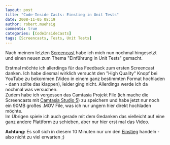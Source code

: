 ```yaml
---
layout: post
title: "Code-Inside Casts: Einstieg in Unit Tests"
date: 2008-11-05 08:19
author: robert.muehsig
comments: true
categories: [CodeInsideCasts]
tags: [Screencasts, Tests, Unit Tests]
---
```

<p>Nach meinem letzten <a href="http://code-inside.de/blog/2008/10/17/code-inside-casts-jetzt-auch-noch-videos/" target="_blank">Screencast</a> habe ich mich nun nochmal hingesetzt und einen neuen zum Thema "Einführung in Unit Tests" gemacht.</p> <p>Erstmal möchte ich allerdings für das Feedback zum ersten Screencast danken. Ich habe diesmal wirklich versucht den "High Quality" Knopf bei YouTube zu bekommen (Video in einem ganz bestimmten Format hochladen - dann sollte das klappen), leider ging nicht. Allerdings werde ich da nochmal was versuchen.<br>Zudem habe ich vergessen das Camtasia Projekt File (ich mache die Screencasts mit <a href="http://www.techsmith.de/camtasia.asp" target="_blank">Camtasia Studio 5</a>) zu speichern und habe jetzt nur noch ein 90MB großes .MOV File, was ich nur ungern hier direkt hochladen möchte.<br>Im Übrigen spiele ich auch gerade mit dem Gedanken das vielleicht auf eine ganz andere Plattform zu schieben, aber nur hier erst mal das Video.</p> <p><strong>Achtung:</strong> Es soll sich in diesem 10 Minuten nur um den <a href="http://code-inside.de/blog/2008/05/22/howto-einfache-tests-unittests-oder-keine-angst-vor-unittests/" target="_blank">Einstieg</a> handeln - also nicht zu viel erwarten ;)</p> <div class="wlWriterSmartContent" id="scid:5737277B-5D6D-4f48-ABFC-DD9C333F4C5D:c790bc06-8df6-4ec3-9629-e8155fd2afdc" style="padding-right: 0px; display: inline; padding-left: 0px; padding-bottom: 0px; margin: 0px; padding-top: 0px"><div id="39472a23-f24e-4346-81ab-aec34cce2998" style="margin: 0px; padding: 0px; display: inline;"><div><a href="http://youtube.com/watch?v=tjAv1-Qb4rY" target="_new"><img src="{{BASE_PATH}}/assets/wp-images/video3de20f7abe50.jpg" galleryimg="no" onload="var downlevelDiv = document.getElementById('39472a23-f24e-4346-81ab-aec34cce2998'); downlevelDiv.innerHTML = &quot;&lt;div&gt;&lt;object width=\&quot;425\&quot; height=\&quot;355\&quot;&gt;&lt;param name=\&quot;movie\&quot; value=\&quot;http://www.youtube.com/v/tjAv1-Qb4rY\&quot;&gt;&lt;\/param&gt;&lt;param name=\&quot;wmode\&quot; value=\&quot;transparent\&quot;&gt;&lt;\/param&gt;&lt;embed src=\&quot;http://www.youtube.com/v/tjAv1-Qb4rY\&quot; type=\&quot;application/x-shockwave-flash\&quot; wmode=\&quot;transparent\&quot; width=\&quot;425\&quot; height=\&quot;355\&quot;&gt;&lt;\/embed&gt;&lt;\/object&gt;&lt;\/div&gt;&quot;;" alt=""></a></div></div></div>
